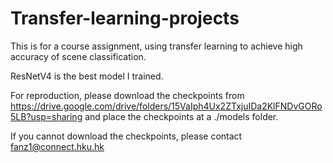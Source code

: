 # Transfer-learning-projects
This is for a course assignment, using transfer learning to achieve high accuracy of scene classification. 


ResNetV4 is the best model I trained. 

For reproduction, please download the checkpoints from 
https://drive.google.com/drive/folders/15VaIph4Ux2ZTxjuIDa2KlFNDvGORo5LB?usp=sharing
and place the checkpoints at a ./models folder. 




If you cannot download the checkpoints, please contact fanz1@connect.hku.hk
